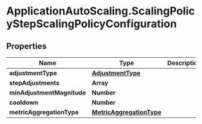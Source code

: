 # ApplicationAutoScaling.ScalingPolicyStepScalingPolicyConfiguration

## Properties

Name | Type | Description | Notes
------------ | ------------- | ------------- | -------------
**adjustmentType** | [**AdjustmentType**](AdjustmentType.md) |  | [optional] 
**stepAdjustments** | **Array** |  | [optional] 
**minAdjustmentMagnitude** | **Number** |  | [optional] 
**cooldown** | **Number** |  | [optional] 
**metricAggregationType** | [**MetricAggregationType**](MetricAggregationType.md) |  | [optional] 


